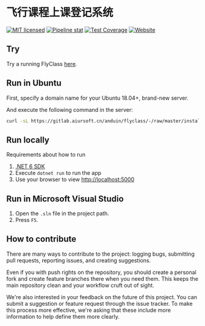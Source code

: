 # 飞行课程上课登记系统

[![MIT licensed](https://img.shields.io/badge/license-MIT-blue.svg)](https://gitlab.aiursoft.cn/aiursoft/infrastructures/-/blob/master/LICENSE)
[![Pipeline stat](https://gitlab.aiursoft.cn/anduin/flyclass/badges/master/pipeline.svg)](https://gitlab.aiursoft.cn/anduin/flyclass/-/pipelines)
[![Test Coverage](https://gitlab.aiursoft.cn/anduin/flyclass/badges/master/coverage.svg)](https://gitlab.aiursoft.cn/anduin/flyclass/-/pipelines)
[![Website](https://img.shields.io/website?url=https%3A%2F%2Fflyclass.aiursoft.cn)](https://flyclass.aiursoft.cn)

## Try

Try a running FlyClass [here](https://flyclass.aiursoft.com).

## Run in Ubuntu

First, specify a domain name for your Ubuntu 18.04+, brand-new server.

And execute the following command in the server:

```bash
curl -sL https://gitlab.aiursoft.cn/anduin/flyclass/-/raw/master/install.sh | sudo bash -s http://0.0.0.0:5000
```

## Run locally

Requirements about how to run

1. [.NET 6 SDK](http://dot.net/)
2. Execute `dotnet run` to run the app
3. Use your browser to view [http://localhost:5000](http://localhost:5000)

## Run in Microsoft Visual Studio

1. Open the `.sln` file in the project path.
2. Press `F5`.

## How to contribute

There are many ways to contribute to the project: logging bugs, submitting pull requests, reporting issues, and creating suggestions.

Even if you with push rights on the repository, you should create a personal fork and create feature branches there when you need them. This keeps the main repository clean and your workflow cruft out of sight.

We're also interested in your feedback on the future of this project. You can submit a suggestion or feature request through the issue tracker. To make this process more effective, we're asking that these include more information to help define them more clearly.
